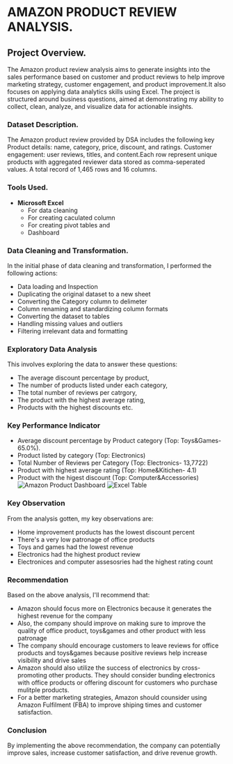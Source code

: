 # AMAZON PRODUCT REVIEW ANALYSIS.
## Project Overview.
The Amazon product review analysis aims to generate insights into the sales performance based on customer and product reviews to help improve marketing strategy, customer engagement, and product improvement.It also focuses on applying data analytics skills using Excel.  The project is structured around business questions, aimed at demonstrating my ability to collect, clean, analyze, and visualize data for actionable insights.
### Dataset Description.
The Amazon product review provided by DSA includes the following key Product details: name, category, price, discount, and ratings. Customer engagement: user reviews, titles, and content.Each row represent unique products with aggregated reviewer data stored as comma-seperated values. A total record of 1,465 rows and 16 columns.
### Tools Used.
- **Microsoft Excel**
     - For data cleaning
     - For creating caculated column
     - For creating pivot tables and
     - Dashboard
### Data Cleaning and Transformation.
In the initial phase of data cleaning and transformation, I performed the following actions:
- Data loading and Inspection
- Duplicating the original dataset to a new sheet
- Converting the Category column to delimeter
- Column renaming and standardizing column formats
- Converting the dataset to tables
- Handling missing values and outliers
- Filtering irrelevant data and formatting
### Exploratory Data Analysis
This involves exploring the data to answer these questions:
- The average discount percentage by product,
- The number of products listed under each category,
- The total number of reviews per catrgory,
- The product with the highest average rating,
- Products with the highest discounts etc.
### Key Performance Indicator
- Average discount percentage by Product category (Top: Toys&Games- 65.0%).
- Product listed by category (Top: Electronics)
- Total Number of Reviews per Category (Top: Electronics- 13,7722)
- Product with highest average rating (Top: Home&Kitichen- 4.1)
- Product with the higest discount (Top: Computer&Accessories)
![Amazon Product Dashboard](https://github.com/user-attachments/assets/2d25eea0-1070-4105-80f7-740e62c3a828)
![Excel Table](https://github.com/user-attachments/assets/4058df46-cb2d-4ee4-815a-aa0201f414ac)
  
### Key Observation
From the analysis gotten, my key observations are:
- Home improvement products has the lowest discount percent
- There's a very low patronage of office products
- Toys and games had the lowest revenue
- Electronics had the highest product review
- Electronices and computer assesosries had the highest rating count
### Recommendation
 Based on the above analysis, I'll recommend that:
- Amazon should focus more on Electronics because it generates the highest revenue for the company
- Also, the company should improve on making sure to improve the quality of office product, toys&games and other product with less patronage
- The company should encourage customers to leave reviews for office products and toys&games because positive reviews help increase visibility and drive sales
- Amazon should also utilize the success of electronics by cross-promoting other products. They should consider bunding electronics with office products or offering discount for customers who purchase mulitple products.
- For a better marketing strategies, Amazon should counsider using Amazon Fulfilment (FBA) to improve shiping times and customer satisfaction.
### Conclusion
By implementing the above recommendation, the company can potentially improve sales, increase customer satisfaction, and drive revenue growth.






























